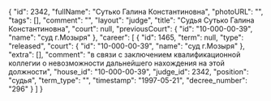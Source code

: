 {
    "id": 2342,
    "fullName": "Сутько Галина Константиновна",
    "photoURL": "",
    "tags": [],
    "comment": "",
    "layout": "judge",
    "title": "Судья Сутько Галина Константиновна",
    "court": null,
    "previousCourt": {
        "id": "10-000-00-39",
        "name": "суд г.Мозыря"
    },
    "career": [
        {
            "id": 1465,
            "term": null,
            "type": "released",
            "court": {
                "id": "10-000-00-39",
                "name": "суд г.Мозыря"
            },
            "extra": [],
            "comment": "в связи с заключением квалификационной коллегии о невозможности дальнейшего нахождения на этой должности",
            "house_id": "10-000-00-39",
            "judge_id": 2342,
            "position": "судья",
            "term_type": "",
            "timestamp": "1997-05-21",
            "decree_number": "296"
        }
    ]
}